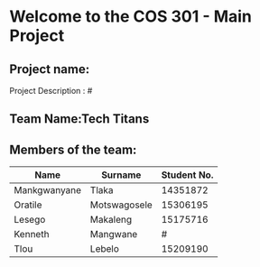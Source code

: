 
# Welcome to the COS 301 - Main Project


## Project name: #
Project Description : #

## Team Name:Tech Titans

## Members of the team:

Name | Surname | Student No.
---- | ------- | -----------
Mankgwanyane | Tlaka | 14351872
Oratile | Motswagosele | 15306195
Lesego | Makaleng | 15175716
Kenneth | Mangwane | #
Tlou | Lebelo | 15209190
